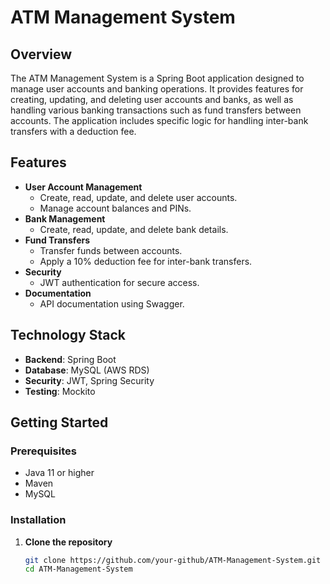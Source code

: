 # ATM Management System

## Overview

The ATM Management System is a Spring Boot application designed to manage user accounts and banking operations. It provides features for creating, updating, and deleting user accounts and banks, as well as handling various banking transactions such as fund transfers between accounts. The application includes specific logic for handling inter-bank transfers with a deduction fee.

## Features

- **User Account Management**
  - Create, read, update, and delete user accounts.
  - Manage account balances and PINs.
- **Bank Management**
  - Create, read, update, and delete bank details.
- **Fund Transfers**
  - Transfer funds between accounts.
  - Apply a 10% deduction fee for inter-bank transfers.
- **Security**
  - JWT authentication for secure access.
- **Documentation**
  - API documentation using Swagger.

## Technology Stack

- **Backend**: Spring Boot
- **Database**: MySQL (AWS RDS)
- **Security**: JWT, Spring Security
- **Testing**: Mockito


## Getting Started

### Prerequisites

- Java 11 or higher
- Maven
- MySQL


### Installation

1. **Clone the repository**
   ```sh
   git clone https://github.com/your-github/ATM-Management-System.git
   cd ATM-Management-System
